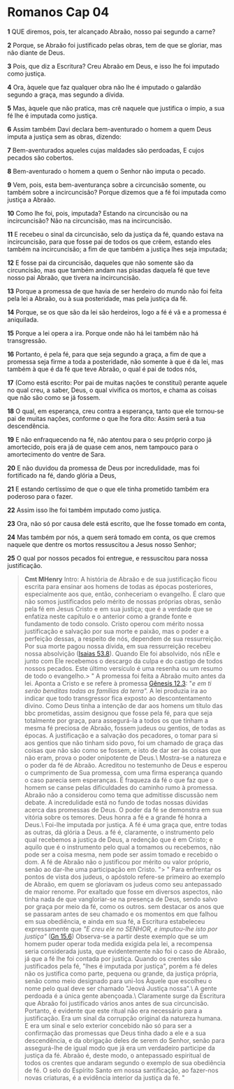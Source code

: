 # Romanos Cap 04

**1** 	QUE diremos, pois, ter alcançado Abraão, nosso pai segundo a carne?

**2** 	Porque, se Abraão foi justificado pelas obras, tem de que se gloriar, mas não diante de Deus.

**3** 	Pois, que diz a Escritura? Creu Abraão em Deus, e isso lhe foi imputado como justiça.

**4** 	Ora, àquele que faz qualquer obra não lhe é imputado o galardão segundo a graça, mas segundo a dívida.

**5** 	Mas, àquele que não pratica, mas crê naquele que justifica o ímpio, a sua fé lhe é imputada como justiça.

**6** 	Assim também Davi declara bem-aventurado o homem a quem Deus imputa a justiça sem as obras, dizendo:

**7** 	Bem-aventurados aqueles cujas maldades são perdoadas, E cujos pecados são cobertos.

**8** 	Bem-aventurado o homem a quem o Senhor não imputa o pecado.

**9** 	Vem, pois, esta bem-aventurança sobre a circuncisão somente, ou também sobre a incircuncisão? Porque dizemos que a fé foi imputada como justiça a Abraão.

**10** 	Como lhe foi, pois, imputada? Estando na circuncisão ou na incircuncisão? Não na circuncisão, mas na incircuncisão.

**11** 	E recebeu o sinal da circuncisão, selo da justiça da fé, quando estava na incircuncisão, para que fosse pai de todos os que crêem, estando eles também na incircuncisão; a fim de que também a justiça lhes seja imputada;

**12** 	E fosse pai da circuncisão, daqueles que não somente são da circuncisão, mas que também andam nas pisadas daquela fé que teve nosso pai Abraão, que tivera na incircuncisão.

**13** 	Porque a promessa de que havia de ser herdeiro do mundo não foi feita pela lei a Abraão, ou à sua posteridade, mas pela justiça da fé.

**14** 	Porque, se os que são da lei são herdeiros, logo a fé é vã e a promessa é aniquilada.

**15** 	Porque a lei opera a ira. Porque onde não há lei também não há transgressão.

**16** 	Portanto, é pela fé, para que seja segundo a graça, a fim de que a promessa seja firme a toda a posteridade, não somente à que é da lei, mas também à que é da fé que teve Abraão, o qual é pai de todos nós,

**17** 	(Como está escrito: Por pai de muitas nações te constituí) perante aquele no qual creu, a saber, Deus, o qual vivifica os mortos, e chama as coisas que não são como se já fossem.

**18** 	O qual, em esperança, creu contra a esperança, tanto que ele tornou-se pai de muitas nações, conforme o que lhe fora dito: Assim será a tua descendência.

**19** 	E não enfraquecendo na fé, não atentou para o seu próprio corpo já amortecido, pois era já de quase cem anos, nem tampouco para o amortecimento do ventre de Sara.

**20** 	E não duvidou da promessa de Deus por incredulidade, mas foi fortificado na fé, dando glória a Deus,

**21** 	E estando certíssimo de que o que ele tinha prometido também era poderoso para o fazer.

**22** 	Assim isso lhe foi também imputado como justiça.

**23** 	Ora, não só por causa dele está escrito, que lhe fosse tomado em conta,

**24** 	Mas também por nós, a quem será tomado em conta, os que cremos naquele que dentre os mortos ressuscitou a Jesus nosso Senhor;

**25** 	O qual por nossos pecados foi entregue, e ressuscitou para nossa justificação.


> **Cmt MHenry** Intro: A história de Abraão e de sua justificação ficou escrita para ensinar aos homens de todas as épocas posteriores, especialmente aos que, então, conheceriam o evangelho. É claro que não somos justificados pelo mérito de nossas próprias obras, senão pela fé em Jesus Cristo e em sua justiça; que é a verdade que se enfatiza neste capítulo e o anterior como a grande fonte e fundamento de todo consolo. Cristo operou com mérito nossa justificação e salvação por sua morte e paixão, mas o poder e a perfeição dessas, a respeito de nós, dependem de sua ressurreição. Por sua morte pagou nossa dívida, em sua ressurreição recebeu nossa absolvição ([Isaias 53.8](../23A-Is/53.md#8)). Quando Ele foi absolvido, nós nEle e junto com Ele recebemos o descargo da culpa e do castigo de todos nossos pecados. Este último versículo é uma resenha ou um resumo de todo o evangelho.> " A promessa foi feita a Abraão muito antes da lei. Aponta a Cristo e se refere à promessa [Gênesis 12.3](../01A-Gn/12.md#3): "*e em ti serão benditas todas as famílias da terra".* A lei produzia ira ao indicar que todo transgressor fica exposto ao descontentamento divino. Como Deus tinha a intenção de dar aos homens um título das bbc prometidas, assim designou que fosse pela fé, para que seja totalmente por graça, para assegurá-la a todos os que tinham a mesma fé preciosa de Abraão, fossem judeus ou gentios, de todas as épocas. A justificação e a salvação dos pecadores, o tomar para si aos gentios que não tinham sido povo, foi um chamado de graça das coisas que não são como se fossem, e isto de dar ser às coisas que não eram, prova o poder onipotente de Deus.\ Mostra-se a natureza e o poder da fé de Abraão. Acreditou no testemunho de Deus e esperou o cumprimento de Sua promessa, com uma firma esperança quando o caso parecia sem esperanças. É fraqueza da fé o que faz que o homem se canse pelas dificuldades do caminho rumo à promessa. Abraão não a considerou como tema que admitisse discussão nem debate. A incredulidade está no fundo de todas nossas dúvidas acerca das promessas de Deus. O poder da fé se demonstra em sua vitória sobre os temores. Deus honra a fé e a grande fé honra a Deus.\ Foi-lhe imputada por justiça. A fé é uma graça que, entre todas as outras, dá glória a Deus. a fé é, claramente, o instrumento pelo qual recebemos a justiça de Deus, a redenção que é em Cristo; e aquilo que é o instrumento pelo qual a tomamos ou recebemos, não pode ser a coisa mesma, nem pode ser assim tomado e recebido o dom. A fé de Abraão não o justificou por mérito ou valor próprio, senão ao dar-lhe uma participação em Cristo. "> " Para enfrentar os pontos de vista dos judeus, o apóstolo refere-se primeiro ao exemplo de Abraão, em quem se gloriavam os judeus como seu antepassado de maior renome. Por exaltado que fosse em diversos aspectos, não tinha nada de que vangloriar-se na presença de Deus, sendo salvo por graça por meio da fé, como os outros. sem destacar os anos que se passaram antes de seu chamado e os momentos em que falhou em sua obediência, e ainda em sua fé, a Escritura estabeleceu expressamente que *"E creu ele no SENHOR, e imputou-lhe isto por justiça"* ([Gn 15.6](../01A-Gn/15.md#6)) Observa-se a partir deste exemplo que se um homem puder operar toda medida exigida pela lei, a recompensa seria considerada justa, que evidentemente não foi o caso de Abraão, já que a fé lhe foi contada por justiça. Quando os crentes são justificados pela fé, "lhes é imputada por justiça", porém a fé deles não os justifica como parte, pequena ou grande, da justiça própria, senão como meio designado para uni-los Àquele que escolheu o nome pelo qual deve ser chamado "Jeová Justiça nossa".\ A gente perdoada é a única gente abençoada.\ Claramente surge da Escritura que Abraão foi justificado vários anos antes de sua circuncisão. Portanto, é evidente que este ritual não era necessário para a justificação. Era um sinal da corrupção original da natureza humana. E era um sinal e selo exterior concebido não só para ser a confirmação das promessas que Deus tinha dado a ele e a sua descendência, e da obrigação deles de serem do Senhor, senão para assegurá-lhe de igual modo que já era um verdadeiro participe da justiça da fé. Abraão é, deste modo, o antepassado espiritual de todos os crentes que andaram segundo o exemplo de sua obediência de fé. O selo do Espírito Santo em nossa santificação, ao fazer-nos novas criaturas, é a evidência interior da justiça da fé. "